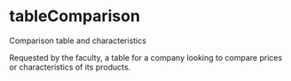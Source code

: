 # tableComparison
Comparison table and characteristics

Requested by the faculty, a table for a company looking to compare prices or characteristics of its products.
